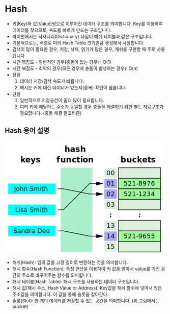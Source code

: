 # Hash
- 키(Key)와 값(Value)쌍으로 이루어진 데이터 구조를 의미합니다. Key를 이용하여 데이터를 찾으므로, 속도를 빠르게 만드는 구조입니다.
- 파이썬에서는 딕셔너리(Dictionary) 타입이 해쉬 테이블과 같은 구조입니다.
- 기본적으로는, 배열로 미리 Hash Table 크기만큼 생성해서 사용합니다. 
- 검색이 많이 필요한 경우, 저장, 삭제, 읽기가 많은 경우, 캐쉬를 구현할 때 주로 사용됩니다
- 시간 복잡도 - 일반적인 경우(충돌이 없는 경우) : O(1)
- 시간 복잡도 - 최악의 경우(모든 경우에 충돌이 발생하는 경우): O(n)
- 장점
  1. 데이터 저장/검색 속도가 빠릅니다.
  2. 해시는 키에 대한 데이터가 있는지(중복) 확인이 쉽습니다.
- 단점
  1. 일반적으로 저장공간이 좀더 많이 필요합니다.
  2. 여러 키에 해당하는 주소가 동일할 경우 충돌을 해결하기 위한 별도 자료구조가 필요합니다. (충돌 해결 알고리즘)   
 
## Hash 용어 설명
![hash_description](/Algorithm/Hash/hash_description.png)
- 해쉬(Hash): 임의 값을 고정 길이로 변환하는 것을 의미합니다.
- 해시 함수(Hash Function): 특정 연산을 이용하여 키 값을 받아서 value를 가진 공간의 주소로 바꾸어주는 함수를 의미합니다.
- 해시 테이블(Hash Table): 해시 구조를 사용하는 데이터 구조입니다.
- 해시 값(해시 주소, Hash Value or Address): Key값을 해쉬 함수에 넣어서 얻은 주소값을 의미합니다. 이 값을 통해 슬롯을 찾아간다.
- 슬롯(Slot): 한 개의 데이터를 저장할 수 있는 공간을 의미합니다. (위 그림에서는 bucket)
